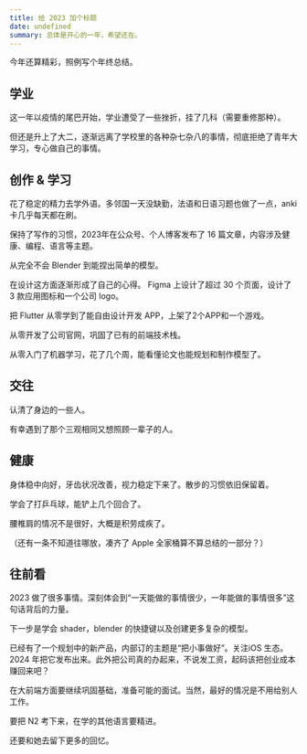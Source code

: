 ```yaml
---
title: 给 2023 加个标题
date: undefined
summary: 总体是开心的一年，希望还在。
---
```



今年还算精彩，照例写个年终总结。

## 学业

这一年以疫情的尾巴开始，学业遭受了一些挫折，挂了几科（需要重修那种）。

但还是升上了大二，逐渐远离了学校里的各种杂七杂八的事情，彻底拒绝了青年大学习，专心做自己的事情。

## 创作 & 学习

花了稳定的精力去学外语。多邻国一天没缺勤，法语和日语习题也做了一点，anki卡几乎每天都在刷。

保持了写作的习惯，2023年在公众号、个人博客发布了 16 篇文章，内容涉及健康、编程、语言等主题。

从完全不会 Blender 到能捏出简单的模型。

在设计这方面逐渐形成了自己的心得。 Figma 上设计了超过 30 个页面，设计了 3 款应用图标和一个公司 logo。

把 Flutter 从零学到了能自由设计开发 APP，上架了2个APP和一个游戏。

从零开发了公司官网，巩固了已有的前端技术栈。

从零入门了机器学习，花了几个周，能看懂论文也能规划和制作模型了。

## 交往

认清了身边的一些人。

有幸遇到了那个三观相同又想照顾一辈子的人。

## 健康

身体稳中向好，牙齿状况改善，视力稳定下来了。散步的习惯依旧保留着。

学会了打乒乓球，能铲上几个回合了。

腰椎肩的情况不是很好，大概是积劳成疾了。

（还有一条不知道往哪放，凑齐了 Apple 全家桶算不算总结的一部分？）

## 往前看

2023 做了很多事情。深刻体会到“一天能做的事情很少，一年能做的事情很多”这句话背后的力量。

下一步是学会 shader，blender 的快捷键以及创建更多复杂的模型。

已经有了一个规划中的新产品，内部订的主题是“把小事做好”。关注iOS 生态。2024 年把它发布出来。此外把公司真的办起来，不说发工资，起码该把创业成本赚回来吧？

在大前端方面要继续巩固基础，准备可能的面试。当然，最好的情况是不用给别人工作。

要把 N2 考下来，在学的其他语言要精进。

还要和她去留下更多的回忆。


